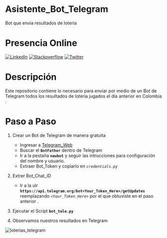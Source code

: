 # Asistente_Bot_Telegram

Bot que envía resultados de loteria 


# Presencia Online 

[![LinkedIn](https://img.shields.io/badge/-Go%20To%20LinkedIn-3b5998)](https://www.linkedin.com/in/alexanderbolano)
[![Stackoverflow](https://img.shields.io/badge/-Stackoverflow-ff7c55)](https://stackoverflow.com/story/alexbonella)
[![Twitter](https://img.shields.io/badge/-@Alex_bonella-1DA1F2)](https://twitter.com/Alex_bonella)

# Descripción 

Este repositorio contiene lo necesario para enviar por medio de un Bot de Telegram todos los resultados de loteria jugados el día anterior en Colombia .

# Paso a Paso  

1. Crear un Bot de Telegram de manera gratuita 

    * Ingresar a [Telegram_Web](https://web.telegram.org)
    * Buscar el **`BotFather`** dentro de Telegram
    * Ir a la pestaña **`newbot`** y seguir las intrucciones para configuración del nombre y usuario.
    * Extraer Bot_Token y copiarlo en *`credentials.py`*
    
2.  Extrer Bot_Chat_ID 

    * Ir a la ulr **`https://api.telegram.org/bot<Your_Token_Here>/getUpdates`** reemplazando *`<Your_Token_Here>`* por el que obtuviste en el paso anterior . 
  
4. Ejecutar el Script **`bot_tele.py`**

6. Observamos nuestros resultados en Telegram 


![loterias_telegram](https://user-images.githubusercontent.com/45697319/110657994-4ef64180-818f-11eb-8ebe-65b6a7164625.png)



